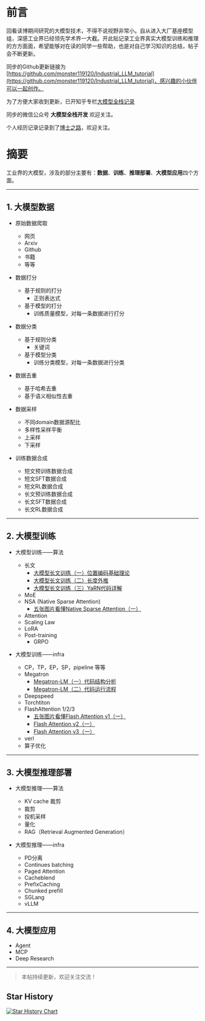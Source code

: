 # 前言

回看读博期间研究的大模型技术，不得不说视野非常小。自从进入大厂基座模型组，深感工业界已经领先学术界一大截。开此贴记录工业界真实大模型训练和推理的方方面面，希望能够对在读的同学一些帮助，也是对自己学习知识的总结，帖子会不断更新。

同步的Github更新链接为 [https://github.com/monster119120/Industrial_LLM_tutorial](https://github.com/monster119120/Industrial_LLM_tutorial)，感兴趣的小伙伴可以一起创作。

为了方便大家收到更新，已开知乎专栏[大模型全栈记录](https://www.zhihu.com/column/c_1934673782448062552)

同步的微信公众号
**大模型全栈开发**
欢迎关注。

个人经历记录记录到了[博士之路](https://www.zhihu.com/column/c_1934959737918697853)，欢迎关注。

# 摘要

工业界的大模型，涉及的部分主要有：**数据**、**训练**、**推理部署**、**大模型应用**四个方面。

---

## 1. 大模型数据

- 原始数据爬取
    - 网页
    - Arxiv
    - Github
    - 书籍
    - 等等

- 数据打分
    - 基于规则的打分
        - 正则表达式
    - 基于模型的打分
        - 训练质量模型，对每一条数据进行打分

- 数据分类
    - 基于规则分类
        - 关键词
    - 基于模型分类
        - 训练分类模型，对每一条数据进行分类

- 数据去重
  - 基于哈希去重
  - 基于语义相似性去重

- 数据采样
  - 不同domain数据源配比
  - 多样性采样平衡
  - 上采样
  - 下采样
  

- 训练数据合成
    - 短文预训练数据合成
    - 短文SFT数据合成
    - 短文RL数据合成
    - 长文预训练数据合成
    - 长文SFT数据合成
    - 长文RL数据合成

---

## 2. 大模型训练

- 大模型训练——算法
    - 长文
        - [大模型长文训练（一）位置编码基础理论](https://zhuanlan.zhihu.com/p/1933621399240569735)
        - [大模型长文训练（二）长度外推](https://zhuanlan.zhihu.com/p/1934347535641715830)
        - [大模型长文训练（三）YaRN代码详解](https://zhuanlan.zhihu.com/p/1936060892698613119)
    - MoE
    - NSA (Native Sparse Attention)
        - [五张图片看懂Native Sparse Attention（一）](https://zhuanlan.zhihu.com/p/1934668007730290968)
    - Attention
    - Scaling Law
    - LoRA
    - Post-training
      - GRPO

- 大模型训练——infra
    - CP，TP，EP，SP，pipeline 等等
    - Megatron
        - [Megatron-LM（一）代码结构分析](https://zhuanlan.zhihu.com/p/1920265831364931803)
        - [Megatron-LM（二）代码运行流程](https://zhuanlan.zhihu.com/p/1920451187829900784)
    - Deepspeed
    - Torchtiton
    - FlashAttention 1/2/3
        - [五张图片看懂Flash Attention v1（一）](https://zhuanlan.zhihu.com/p/1936750158621676144)
        - [Flash Attention v2（一）](https://zhuanlan.zhihu.com/p/1936809531221972067)
        - [Flash Attention v3（一）](https://zhuanlan.zhihu.com/p/1936809729683861528)
    - verl
    - 算子优化

---

## 3. 大模型推理部署

- 大模型推理——算法
    - KV cache 裁剪
    - 裁剪
    - 投机采样
    - 量化
    - RAG（Retrieval Augmented Generation）

- 大模型推理——infra
    - PD分离
    - Continues batching
    - Paged Attention
    - Cacheblend
    - PrefixCaching
    - Chunked prefill
    - SGLang
    - vLLM

---

## 4. 大模型应用

- Agent
- MCP
- Deep Research

---

> 本帖持续更新，欢迎关注交流！

## Star History

[![Star History Chart](https://api.star-history.com/svg?repos=monster119120/Industrial_LLM_tutorial&type=Date)](https://www.star-history.com/#monster119120/Industrial_LLM_tutorial&Date)